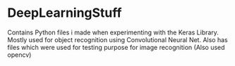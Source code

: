 # DeepLearningStuff
Contains Python files i made when experimenting with the Keras Library. Mostly used for object recognition using Convolutional Neural Net.
Also has files which were used for testing purpose for image recognition (Also used opencv)
